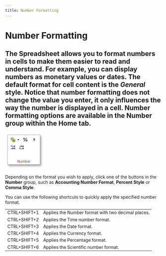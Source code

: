 ```yaml
---
title: Number Formatting
---
```

# Number Formatting
The **Spreadsheet** allows you to format numbers in cells to make them easier to read and understand. For example, you can display numbers as monetary values or dates. The default format for cell content is the _General_ style. Notice that number formatting does not change the value you enter, it only influences the way the number is displayed in a cell. Number formatting options are available in the **Number** group within the **Home** tab.
-

![EUD_ASPxSpreadsheet_Home_NumberPanel](../../../images/img26044.png)

Depending on the format you wish to apply, click one of the buttons in the **Number** group, such as **Accounting Number Format**, **Percent Style** or **Comma Style**.

You can use the following shortcuts to quickly apply the specified number format.

|  |  |
|---|---|
| CTRL+SHIFT+1 | Applies the Number format with two decimal places. |
| CTRL+SHIFT+2 | Applies the Time number format. |
| CTRL+SHIFT+3 | Applies the Date format. |
| CTRL+SHIFT+4 | Applies the Currency format. |
| CTRL+SHIFT+5 | Applies the Percentage format. |
| CTRL+SHIFT+6 | Applies the Scientific number format. |